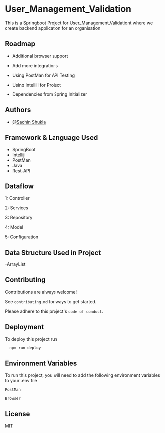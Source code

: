 # User_Management_Validation

This is a Springboot Project for User_Management_Validationt where we create backend application for an organisation


## Roadmap

- Additional browser support

- Add more integrations

- Using PostMan for API Testing

- Using Intelliji for Project

- Dependencies from Spring Initializer



## Authors

- [@Sachin Shukla](https://www.github.com/Sach42)


## Framework & Language Used

- SpringBoot
- Intelliji
- PostMan
- Java
- Rest-API

## Dataflow
1: Controller

2: Services

3: Repository

4: Model

5: Configuration
## Data Structure Used in Project

-ArrayList
## Contributing

Contributions are always welcome!

See `contributing.md` for ways to get started.

Please adhere to this project's `code of conduct`.


## Deployment

To deploy this project run

```bash
  npm run deploy
```


## Environment Variables

To run this project, you will need to add the following environment variables to your .env file

`PostMan`

`Browser`


## License

[MIT](https://choosealicense.com/licenses/mit/)

